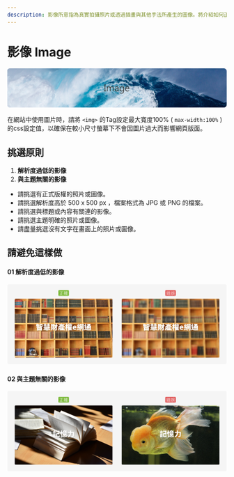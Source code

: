 ```yaml
---
description: 影像所意指為真實拍攝照片或透過插畫與其他手法所產生的圖像。將介紹如何正確挑選正確影像於本網站中使用。
---
```


# 影像 Image

![](../.gitbook/assets/image_banner.png)

在網站中使用圖片時，請將 `<img>` 的Tag設定最大寬度100% \( `max-width:100%` \) 的css設定值，以確保在較小尺寸螢幕下不會因圖片過大而影響網頁版面。

## 挑選原則

1. **解析度過低的影像**
2. **與主題無關的影像**

* 請挑選有正式版權的照片或圖像。
* 請挑選解析度高於 500 x 500 px ，檔案格式為 JPG 或 PNG 的檔案。
* 請挑選與標題或內容有關連的影像。
* 請挑選主題明確的照片或圖像。
* 請盡量挑選沒有文字在畫面上的照片或圖像。

## 請避免這樣做 <a id="bi-mian-zuo"></a>

#### 01 解析度過低的影像 <a id="jie-xi-du-tai-di-de-ying-xiang"></a>

![](../.gitbook/assets/image_image_01.png)

####  <a id="zhu-de-ying-xiang"></a>

#### 02 與主題無關的影像 <a id="zhu-de-ying-xiang"></a>

![](../.gitbook/assets/image_image_02.png)

